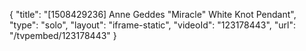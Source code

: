 {
    "title": "[1508429236] Anne Geddes \"Miracle\" White Knot Pendant",
    "type": "solo",
    "layout": "iframe-static",
    "videoId": "123178443",
    "url": "\/tvpembed\/123178443"
}